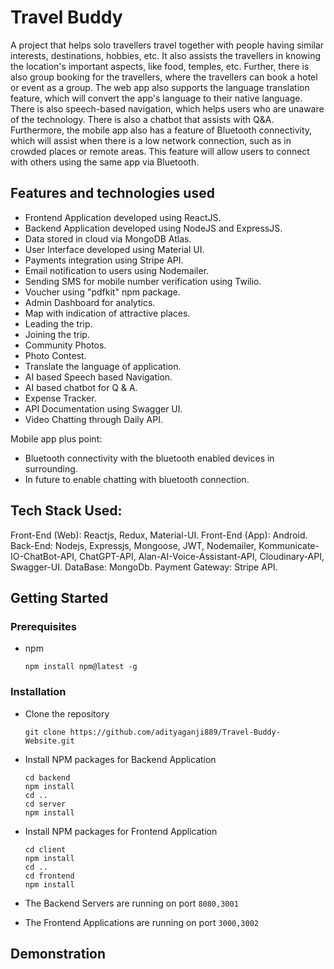 # Travel Buddy

A project that helps solo travellers travel together with people having similar interests, destinations, hobbies, etc. It also assists the travellers in knowing the location's important aspects, like food, temples, etc. Further, there is also group booking for the travellers, where the travellers can book a hotel or event as a group. The web app also supports the language translation feature, which will convert the app's language to their native language. There is also speech-based navigation, which helps users who are unaware of the technology. There is also a chatbot that assists with Q&A. Furthermore, the mobile app also has a feature of Bluetooth connectivity, which will assist when there is a low network connection, such as in crowded places or remote areas. This feature will allow users to connect with others using the same app via Bluetooth.

## Features and technologies used

- Frontend Application developed using ReactJS.
- Backend Application developed using NodeJS and ExpressJS.
- Data stored in cloud via MongoDB Atlas.
- User Interface developed using Material UI.
- Payments integration using Stripe API.
- Email notification to users using Nodemailer.
- Sending SMS for mobile number verification using Twilio.
- Voucher using "pdfkit" npm package.
- Admin Dashboard for analytics.
- Map with indication of attractive places.
- Leading the trip.
- Joining the trip.
- Community Photos.
- Photo Contest.
- Translate the language of application.
- AI based Speech based Navigation.
- AI based chatbot for Q & A.
- Expense Tracker.
- API Documentation using Swagger UI.
- Video Chatting through Daily API.

Mobile app plus point: 
- Bluetooth connectivity with the bluetooth enabled devices in surrounding.
- In future to enable chatting with bluetooth connection.
## Tech Stack Used:

Front-End (Web): Reactjs, Redux, Material-UI.
Front-End (App): Android.
Back-End: Nodejs, Expressjs, Mongoose, JWT, Nodemailer, Kommunicate-IO-ChatBot-API, ChatGPT-API, Alan-AI-Voice-Assistant-API, Cloudinary-API, Swagger-UI.
DataBase: MongoDb.
Payment Gateway: Stripe API.

<!-- GETTING STARTED -->

## Getting Started

### Prerequisites

- npm
  ```
  npm install npm@latest -g
  ```

### Installation

- Clone the repository
  ```
  git clone https://github.com/adityaganji889/Travel-Buddy-Website.git
  ```
- Install NPM packages for Backend Application

  ```
  cd backend
  npm install
  cd ..
  cd server
  npm install
  ```

- Install NPM packages for Frontend Application

  ```
  cd client
  npm install
  cd ..
  cd frontend
  npm install
  ```

- The Backend Servers are running on port `8080,3001`
- The Frontend Applications are running on port `3000,3002`

## Demonstration

